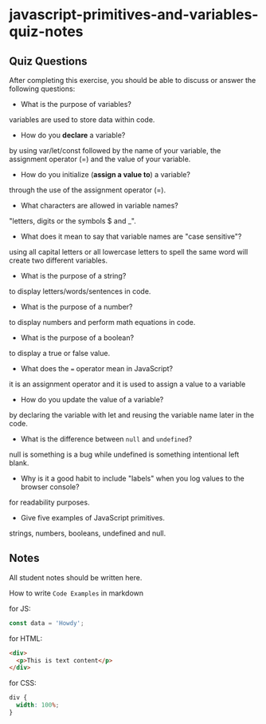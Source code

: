 # javascript-primitives-and-variables-quiz-notes

## Quiz Questions

After completing this exercise, you should be able to discuss or answer the following questions:

- What is the purpose of variables?

variables are used to store data within code.

- How do you **declare** a variable?

by using var/let/const followed by the name of your variable, the assignment operator (=) and the value of your variable.

- How do you initialize (**assign a value to**) a variable?

through the use of the assignment operator (=).

- What characters are allowed in variable names?

"letters, digits or the symbols $ and \_".

- What does it mean to say that variable names are "case sensitive"?

using all capital letters or all lowercase letters to spell the same word will create two different variables.

- What is the purpose of a string?

to display letters/words/sentences in code.

- What is the purpose of a number?

to display numbers and perform math equations in code.

- What is the purpose of a boolean?

to display a true or false value.

- What does the `=` operator mean in JavaScript?

it is an assignment operator and it is used to assign a value to a variable

- How do you update the value of a variable?

by declaring the variable with let and reusing the variable name later in the code.

- What is the difference between `null` and `undefined`?

null is something is a bug while undefined is something intentional left blank.

- Why is it a good habit to include "labels" when you log values to the browser console?

for readability purposes.

- Give five examples of JavaScript primitives.

strings, numbers, booleans, undefined and null.

## Notes

All student notes should be written here.

How to write `Code Examples` in markdown

for JS:

```javascript
const data = 'Howdy';
```

for HTML:

```html
<div>
  <p>This is text content</p>
</div>
```

for CSS:

```css
div {
  width: 100%;
}
```
